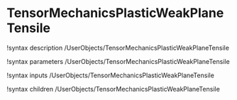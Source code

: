 <!-- MOOSE Documentation Stub: Remove this when content is added. -->

# TensorMechanicsPlasticWeakPlaneTensile

!syntax description /UserObjects/TensorMechanicsPlasticWeakPlaneTensile

!syntax parameters /UserObjects/TensorMechanicsPlasticWeakPlaneTensile

!syntax inputs /UserObjects/TensorMechanicsPlasticWeakPlaneTensile

!syntax children /UserObjects/TensorMechanicsPlasticWeakPlaneTensile
